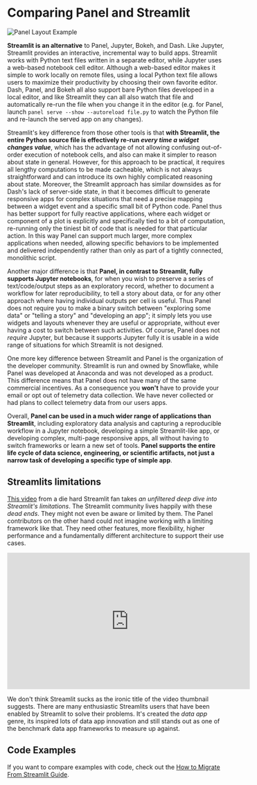 # Comparing Panel and Streamlit

![Panel Layout Example](https://user-images.githubusercontent.com/42288570/243362603-45ba78a4-d67b-43bc-b3c2-386105fe6ed8.png)

**Streamlit is an alternative** to Panel, Jupyter, Bokeh, and Dash. Like Jupyter, Streamlit provides an interactive, incremental way to build apps. Streamlit works with Python text files written in a separate editor, while Jupyter uses a web-based notebook cell editor. Although a web-based editor makes it simple to work locally on remote files, using a local Python text file allows users to maximize their productivity by choosing their own favorite editor. Dash, Panel, and Bokeh all also support bare Python files developed in a local editor, and like Streamlit they can all also watch that file and automatically re-run the file when you change it in the editor (e.g. for Panel, launch ``panel serve --show --autoreload file.py`` to watch the Python file and re-launch the served app on any changes).

Streamlit's key difference from those other tools is that **with Streamlit, the entire Python source file is effectively re-run *every time a widget changes value***, which has the advantage of not allowing confusing out-of-order execution of notebook cells, and also can make it simpler to reason about state in general. However, for this approach to be practical, it requires all lengthy computations to be made cacheable, which is not always straightforward and can introduce its own highly complicated reasoning about state. Moreover, the Streamlit approach has similar downsides as for Dash's lack of server-side state, in that it becomes difficult to generate responsive apps for complex situations that need a precise mapping between a widget event and a specific small bit of Python code. Panel thus has better support for fully reactive applications, where each widget or component of a plot is explicitly and specifically tied to a bit of computation, re-running only the tiniest bit of code that is needed for that particular action. In this way Panel can support much larger, more complex applications when needed, allowing specific behaviors to be implemented and delivered independently rather than only as part of a tightly connected, monolithic script.

Another major difference is that **Panel, in contrast to Streamlit, fully supports Jupyter notebooks**, for when you wish to preserve a series of text/code/output steps as an exploratory record, whether to document a workflow for later reproducibility, to tell a story about data, or for any other approach where having individual outputs per cell is useful. Thus Panel does not require you to make a binary switch between "exploring some data" or "telling a story" and "developing an app"; it simply lets you use widgets and layouts whenever they are useful or appropriate, without ever having a cost to switch between such activities. Of course, Panel does not *require* Jupyter, but because it supports Jupyter fully it is usable in a wide range of situations for which Streamlit is not designed.

One more key difference between Streamlit and Panel is the organization of the developer community. Streamlit is run and owned by Snowflake, while Panel was developed at Anaconda and was not developed as a product. This difference means that Panel does not have many of the same commercial incentives. As a consequence you **won't** have to provide your email or opt out of telemetry data collection. We have never collected or had plans to collect telemetry data from our users apps.

Overall, **Panel can be used in a much wider range of applications than Streamlit**, including exploratory data analysis and capturing a reproducible workflow in a Jupyter notebook, developing a simple Streamlit-like app, or developing complex, multi-page responsive apps, all without having to switch frameworks or learn a new set of tools. **Panel supports the entire life cycle of data science, engineering, or scientific artifacts, not just a narrow task of developing a specific type of simple app**.

## Streamlits limitations

[This video](https://youtu.be/QiiwEAz6BVY) from a die hard Streamlit fan takes *an unfiltered deep dive into Streamlit's limitations*. The Streamlit community lives happily with these *dead ends*. They
might not even be aware or limited by them. The Panel contributors on the other hand could not
imagine working with a limiting framework like that. They need other features, more flexibility,
higher performance and a fundamentally different architecture to support their use cases.

<iframe width="560" height="315" src="https://www.youtube.com/embed/QiiwEAz6BVY" title="YouTube video player" frameborder="0" allow="accelerometer; autoplay; clipboard-write; encrypted-media; gyroscope; picture-in-picture; web-share" allowfullscreen></iframe>

We don't think Streamlit sucks as the ironic title of the video thumbnail suggests. There are many enthusiastic Streamlits users that have been enabled by Streamlit to solve their problems. It's created the *data app* genre, its inspired lots of data app innovation and still stands out as one of the benchmark data app frameworks to measure up against.

## Code Examples

If you want to compare examples with code, check out the [How to Migrate From Streamlit Guide](../../how_to/streamlit_migration/index.md).
